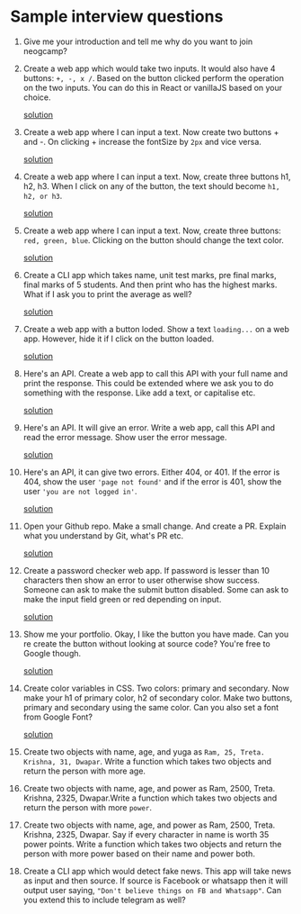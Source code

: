 # Sample interview questions
 
1. Give me your introduction and tell me why do you want to join neogcamp? 

1. Create a web app which would take two inputs. It would also have 4 buttons: `+, -, x /`. Based on the button clicked perform the operation on the two inputs. You can do this in React or vanillaJS based on your choice.

    [solution](https://codesandbox.io/s/interview-ques02-cp1rz)

1. Create a web app where I can input a text. Now create two buttons + and -. On clicking + increase the fontSize by `2px` and vice versa.

    [solution](https://codesandbox.io/s/interview-ques03-tlhlw)

1. Create a web app where I can input a text. Now, create three buttons h1, h2, h3. When I click on any of the button, the text should become `h1, h2, or h3`.

    [solution](https://codesandbox.io/s/interview-ques04-7cj4i)

1. Create a web app where I can input a text. Now, create three buttons: `red, green, blue`. Clicking on the button should change the text color.

    [solution](https://codesandbox.io/s/interview-ques05-p7j8l)

1. Create a CLI app which takes name, unit test marks, pre final marks, final marks of 5 students. And then print who has the highest marks. What if I ask you to print the average as well?

    [solution](https://replit.com/@sk02k1/interview-ques06#index.js)

1. Create a web app with a button loded. Show a text `loading...` on a web app. However, hide it if I click on the button loaded.

    [solution](https://codesandbox.io/s/interview-ques07-in575)

1. Here's an API. Create a web app to call this API with your full name and print the response. This could be extended where we ask you to do something with the response. Like add a text, or capitalise etc.

    [solution](https://codesandbox.io/s/interview-ques08-i0w7f)

1. Here's an API. It will give an error. Write a web app, call this API and read the error message. Show user the error message.

    [solution](https://codesandbox.io/s/interview-ques09-l7drh)

1. Here's an API, it can give two errors. Either 404, or 401. If the error is 404, show the user `'page not found'` and if the error is 401, show the user `'you are not logged in'`.

    [solution](https://codesandbox.io/s/interview-ques10-j7jcy)

1. Open your Github repo. Make a small change. And create a PR. Explain what you understand by Git, what's PR etc.

    [solution](https://github.com/SK02K1/test-repo/pulls)

1. Create a password checker web app. If password is lesser than 10 characters then show an error to user otherwise show success. 
Someone can ask to make the submit button disabled. Some can ask to make the input field green or red depending on input.

    [solution](https://codesandbox.io/s/interview-ques12-8eswy)

1. Show me your portfolio. Okay, I like the button you have made. Can you re create the button without looking at source code? You're free to Google though.

    [solution](https://codesandbox.io/s/interview-ques13-vx31c)

1. Create color variables in CSS. Two colors: primary and secondary. Now make your h1 of primary color, h2 of secondary color. Make two buttons, primary and secondary using the same color. Can you also set a font from Google Font?

    [solution](https://codesandbox.io/s/interview-ques14-55bwd)

1. Create two objects with name, age, and yuga as `Ram, 25, Treta. Krishna, 31, Dwapar`. 
Write a function which takes two objects and return the person with more age.

1. Create two objects with name, age, and power as Ram, 2500, Treta. Krishna, 2325, Dwapar.Write a function which takes two objects and return the person with more `power`. 

1. Create two objects with name, age, and power as Ram, 2500, Treta. Krishna, 2325, Dwapar. 
Say if every character in name is worth 35 power points.
Write a function which takes two objects and return the person with more power based on their name and power both.

1. Create a CLI app which would detect fake news. This app will take news as input and then source. If source is Facebook or whatsapp then it will output user saying, `"Don't believe things on FB and Whatsapp"`. Can you extend this to include telegram as well?